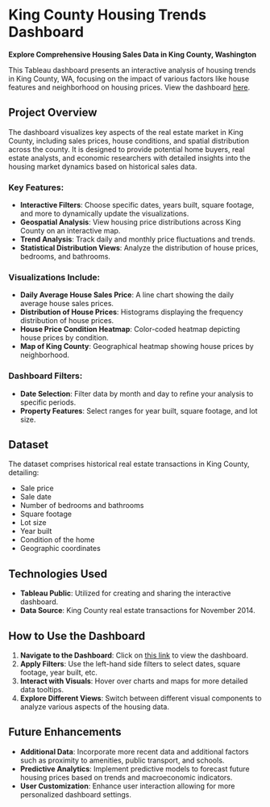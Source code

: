 # King County Housing Trends Dashboard

**Explore Comprehensive Housing Sales Data in King County, Washington**

This Tableau dashboard presents an interactive analysis of housing trends in King County, WA, focusing on the impact of various factors like house features and neighborhood on housing prices. View the dashboard [here](https://public.tableau.com/app/profile/anusha.udayakumar/viz/HousingTrendsinKingCounty/Dashboard1).

## Project Overview

The dashboard visualizes key aspects of the real estate market in King County, including sales prices, house conditions, and spatial distribution across the county. It is designed to provide potential home buyers, real estate analysts, and economic researchers with detailed insights into the housing market dynamics based on historical sales data.

### Key Features:

- **Interactive Filters**: Choose specific dates, years built, square footage, and more to dynamically update the visualizations.
- **Geospatial Analysis**: View housing price distributions across King County on an interactive map.
- **Trend Analysis**: Track daily and monthly price fluctuations and trends.
- **Statistical Distribution Views**: Analyze the distribution of house prices, bedrooms, and bathrooms.

### Visualizations Include:

- **Daily Average House Sales Price**: A line chart showing the daily average house sales prices.
- **Distribution of House Prices**: Histograms displaying the frequency distribution of house prices.
- **House Price Condition Heatmap**: Color-coded heatmap depicting house prices by condition.
- **Map of King County**: Geographical heatmap showing house prices by neighborhood.

### Dashboard Filters:

- **Date Selection**: Filter data by month and day to refine your analysis to specific periods.
- **Property Features**: Select ranges for year built, square footage, and lot size.

## Dataset

The dataset comprises historical real estate transactions in King County, detailing:
- Sale price
- Sale date
- Number of bedrooms and bathrooms
- Square footage
- Lot size
- Year built
- Condition of the home
- Geographic coordinates

## Technologies Used

- **Tableau Public**: Utilized for creating and sharing the interactive dashboard.
- **Data Source**: King County real estate transactions for November 2014.

## How to Use the Dashboard

1. **Navigate to the Dashboard**: Click on [this link](https://public.tableau.com/app/profile/anusha.udayakumar/viz/HousingTrendsinKingCounty/Dashboard1) to view the dashboard.
2. **Apply Filters**: Use the left-hand side filters to select dates, square footage, year built, etc.
3. **Interact with Visuals**: Hover over charts and maps for more detailed data tooltips.
4. **Explore Different Views**: Switch between different visual components to analyze various aspects of the housing data.

## Future Enhancements

- **Additional Data**: Incorporate more recent data and additional factors such as proximity to amenities, public transport, and schools.
- **Predictive Analytics**: Implement predictive models to forecast future housing prices based on trends and macroeconomic indicators.
- **User Customization**: Enhance user interaction allowing for more personalized dashboard settings.
